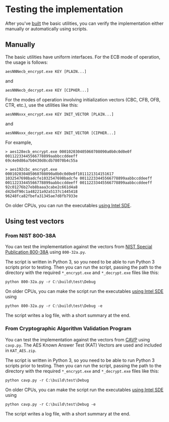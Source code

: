 # Testing the implementation

After you've [built](https://github.com/egor-tensin/aesni#building) the basic utilities,
you can verify the implementation either manually or automatically using scripts.

## Manually

The basic utilities have uniform interfaces.
For the ECB mode of operation, the usage is follows:

    aesNNNecb_encrypt.exe KEY [PLAIN...]

and

    aesNNNecb_decrypt.exe KEY [CIPHER...]

For the modes of operation involving initialization vectors (CBC, CFB, OFB, CTR, etc.),
use the utilities like this:

    aesNNNxxx_encrypt.exe KEY INIT_VECTOR [PLAIN...]

and

    aesNNNxxx_decrypt.exe KEY INIT_VECTOR [CIPHER...]

For example,

    > aes128ecb_encrypt.exe 000102030405060708090a0b0c0d0e0f 00112233445566778899aabbccddeeff
    69c4e0d86a7b0430d8cdb78070b4c55a

    > aes192cbc_encrypt.exe 000102030405060708090a0b0c0d0e0f1011121314151617 1032547698badcfe1032547698badcfe 00112233445566778899aabbccddeeff 00112233445566778899aabbccddeeff 00112233445566778899aabbccddeeff
    92c01276b27eb8baaa3cabe2c661d4a8
    d42bdf90c1a48221a92a5137c1445418
    96248fca82fbefa31345ae7d8fb7933e

On older CPUs, you can run the executables
[using Intel SDE](https://github.com/egor-tensin/aesni#running-on-older-cpus).

## Using test vectors

### From NIST 800-38A

You can test the implementation against the vectors from
[NIST Special Publication 800-38A](http://csrc.nist.gov/publications/nistpubs/800-38a/sp800-38a.pdf)
using `800-32a.py`.

The script is written in Python 3, so you need to be able to run Python 3 scripts prior to testing.
Then you can run the script, passing the path to the directory with the required `*_encrypt.exe` and `*_decrypt.exe` files like this:

    python 800-32a.py -r C:\build\test\Debug

On older CPUs, you can make the script run the executables
[using Intel SDE](https://github.com/egor-tensin/aesni#running-on-older-cpus)
using

    python 800-32a.py -r C:\build\test\Debug -e

The script writes a log file, with a short summary at the end.

### From Cryptographic Algorithm Validation Program

You can test the implementation against the vectors from
[CAVP](http://csrc.nist.gov/groups/STM/cavp/) using `cavp.py`.
The AES Known Answer Test (KAT) Vectors are used and included in `KAT_AES.zip`.

The script is written in Python 3, so you need to be able to run Python 3 scripts prior to testing.
Then you can run the script, passing the path to the directory with the required `*_encrypt.exe` and `*_decrypt.exe` files like this:

    python cavp.py -r C:\build\test\Debug

On older CPUs, you can make the script run the executables
[using Intel SDE](https://github.com/egor-tensin/aesni#running-on-older-cpus)
using

    python cavp.py -r C:\build\test\Debug -e

The script writes a log file, with a short summary at the end.
